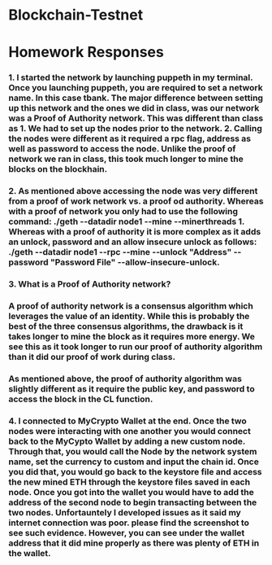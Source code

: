 # Blockchain-Testnet

# Homework Responses 

### 1. I started the network by launching puppeth in my terminal.  Once you launching puppeth, you are required to set a network name.  In this case tbank.  The major difference between setting up this network and the ones we did in class, was our network was a Proof of Authority network.  This was different than class as 1. We had to set up the nodes prior to the network.  2. Calling the nodes were different as it required a rpc flag, address as well as password to access the node.  Unlike the proof of network we ran in class, this took much longer to mine the blocks on the blockhain.  

### 2. As mentioned above accessing the node was very different from a proof of work network vs. a proof od authority.  Whereas with a proof of network you only had to use the following command: ./geth --datadir node1 --mine --minerthreads 1.  Whereas with a proof of authority it is more complex as it adds an unlock, password and an allow insecure unlock as follows: ./geth --datadir node1 --rpc --mine --unlock "Address" --password "Password File" --allow-insecure-unlock. 

### 3. What is a Proof of Authority network? 
### A proof of authority network is a consensus algorithm which leverages the value of an identity.  While this is probably the best of the three consensus algorithms, the drawback is it takes longer to mine the block as it requires more energy.  We see this as it took longer to run our proof of authority algorithm than it did our proof of work during class. 

### As mentioned above, the proof of authority algorithm was slightly different as it require the public key, and password to access the block in the CL function.  

### 4. I connected to MyCrypto Wallet at the end.  Once the two nodes were interacting with one another you would connect back to the MyCypto Wallet by adding a new custom node.  Through that, you would call the Node by the network system name, set the currency to custom and input the chain id.  Once you did that, you would go back to the keystore file and access the new mined ETH through the keystore files saved in each node.  Once you got into the wallet you would have to add the address of the second node to begin transacting between the two nodes.  Unfortauntely I developed issues as it said my internet connection was poor.  please find the screenshot to see such evidence.  However, you can see under the wallet address that it did mine properly as there was plenty of ETH in the wallet.   